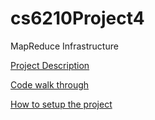 # cs6210Project4
MapReduce Infrastructure

[Project Description](description.md)

[Code walk through](structure.md)

[How to setup the project](INSTALL.md)

